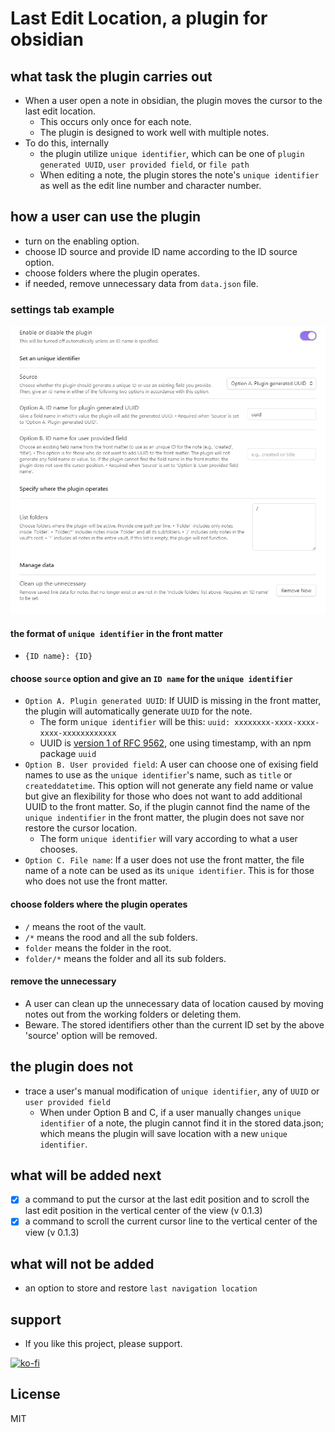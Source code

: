 # Last Edit Location, a plugin for obsidian

## what task the plugin carries out

- When a user open a note in obsidian, the plugin moves the cursor to the last edit location.
  - This occurs only once for each note.
  - The plugin is designed to work well with multiple notes.
- To do this, internally
  - the plugin utilize `unique identifier`, which can be one of `plugin generated UUID`, `user provided field`, or `file path`
  - When editing a note, the plugin stores the note's `unique identifier` as well as the edit line number and character number.

## how a user can use the plugin

- turn on the enabling option.
- choose ID source and provide ID name according to the ID source option.
- choose folders where the plugin operates.
- if needed, remove unnecessary data from `data.json` file.

### settings tab example
![settings.png](settings.png)

#### the format of `unique identifier` in the front matter 

- `{ID name}: {ID}`

#### choose `source` option and give an `ID name` for the `unique identifier`

- `Option A. Plugin generated UUID`: If UUID is missing in the front matter, the plugin will automatically generate `UUID` for the note. 
  - The form `unique identifier` will be this: `uuid: xxxxxxxx-xxxx-xxxx-xxxx-xxxxxxxxxxxx`
  - UUID is [version 1 of RFC 9562](https://www.rfc-editor.org/rfc/rfc9562.html#name-uuid-version-1), one using timestamp, with an npm package `uuid` 
- `Option B. User provided field`: A user can choose one of exising field names to use as the `unique identifier`'s name, such as `title` or `createddatetime`. This option will not generate any field name or value but give an flexibility for those who does not want to add additional UUID to the front matter. So, if the plugin cannot find the name of the `unique indentifier` in the front matter, the plugin does not save nor restore the cursor location.
  - The form `unique identifier` will vary according to what a user chooses.
- `Option C. File name`: If a user does not use the front matter, the file name of a note can be used as its `unique identifier`. This is for those who does not use the front matter.

#### choose folders where the plugin operates

- `/` means the root of the vault.
- `/*` means the rood and all the sub folders.
- `folder` means the folder in the root.
- `folder/*` means the folder and all its sub folders.

#### remove the unnecessary

- A user can clean up the unnecessary data of location caused by moving notes out from the working folders or deleting them.
- Beware. The stored identifiers other than the current ID set by the above 'source' option will be removed.

## the plugin does not

- trace a user's manual modification of `unique identifier`, any of `UUID` or `user provided field`
  - When under Option B and C, if a user manually changes `unique identifier` of a note, the plugin cannot find it in the stored data.json; which means the plugin will save location with a new `unique identifier`.

## what will be added next
- [x] a command to put the cursor at the last edit position and to scroll the last edit position in the vertical center of the view (v 0.1.3)
- [x] a command to scroll the current cursor line to the vertical center of the view (v 0.1.3)

## what will not be added

- an option to store and restore `last navigation location`

## support

- If you like this project, please support.

[![ko-fi](https://ko-fi.com/img/githubbutton_sm.svg)](https://ko-fi.com/O5O41HNOCV)

## License

MIT
